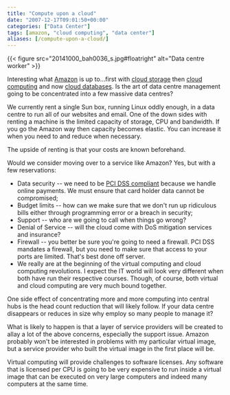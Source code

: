 ```yaml
---
title: "Compute upon a cloud"
date: "2007-12-17T09:01:50+00:00"
categories: ["Data Center"]
tags: [amazon, "cloud computing", "data center"]
aliases: [/compute-upon-a-cloud/]
---
```



{{< figure src="20141000_bah0036_s.jpg#floatright" alt="Data centre worker" >}}

Interesting what [Amazon](http://www.amazon.com/) is up to...first with [cloud storage](http://www.amazon.com/S3-AWS-home-page-Money/b/ref=sc_fe_l_2?ie=UTF8&node=16427261&no=3435361) then [cloud computing](http://www.amazon.com/b/ref=sc_fe_l_2?ie=UTF8&node=201590011&no=3435361) and now [cloud databases](http://www.amazon.com/b/ref=sc_fe_l_2?ie=UTF8&node=342335011&no=3435361). Is the art of data centre management going to be concentrated into a few massive data centres?

We currently rent a single Sun box, running Linux oddly enough, in a data centre to run all of our websites and email. One of the down sides with renting a machine is the limited capacity of storage, CPU and bandwidth. If you go the Amazon way then capacity becomes elastic. You can increase it when you need to and reduce when necessary.

The upside of renting is that your costs are known beforehand.

Would we consider moving over to a service like Amazon? Yes, but with a few reservations:

- Data security -- we need to be [PCI DSS compliant](https://www.pcisecuritystandards.org/index.htm) because we handle online payments. We must ensure that card holder data cannot be compromised;
- Budget limits -- how can we make sure that we don't run up ridiculous bills either through programming error or a breach in security;
- Support -- who are we going to call when things go wrong?
- Denial of Service -- will the cloud come with DoS mitigation services and insurance?
- Firewall -- you better be sure you're going to need a firewall. PCI DSS mandates a firewall, but you need to make sure that access to your ports are limited. That's best done off server.
- We really are at the beginning of the virtual computing and cloud computing revolutions. I expect the IT world will look very different when both have run their respective courses. Though, of course, both virtual and cloud computing are very much bound together.

One side effect of concentrating more and more computing into central hubs is the head count reduction that will likely follow. If your data centre disappears or reduces in size why employ so many people to manage it?

What is likely to happen is that a layer of service providers will be created to allay a lot of the above concerns, especially the support issue. Amazon probably won't be interested in problems with my particular virtual image, but a service provider who built the virtual image in the first place will be.

Virtual computing will provide challenges to software licenses. Any software that is licensed per CPU is going to be very expensive to run inside a virtual image that can be executed on very large computers and indeed many computers at the same time.
